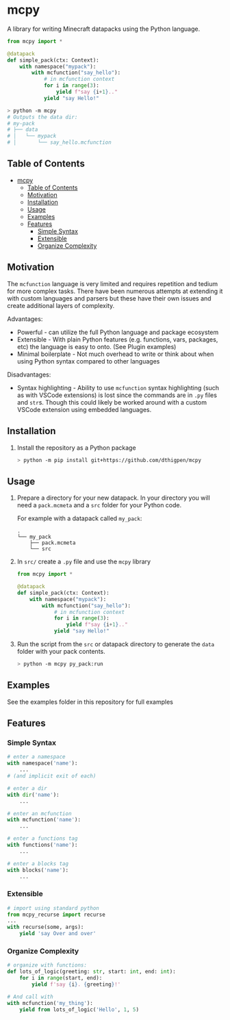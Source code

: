 # mcpy

A library for writing Minecraft datapacks using the Python language.

```python
from mcpy import *

@datapack
def simple_pack(ctx: Context):
    with namespace("mypack"):
        with mcfunction("say_hello"):
            # in mcfunction context
            for i in range(3):
                yield f"say {i+1}.."
            yield "say Hello!"
```

```bash
> python -m mcpy
# Outputs the data dir:
# my-pack
# ├── data
# │   └── mypack
# │       └── say_hello.mcfunction
```

## Table of Contents

- [mcpy](#mcpy)
  - [Table of Contents](#table-of-contents)
  - [Motivation](#motivation)
  - [Installation](#installation)
  - [Usage](#usage)
  - [Examples](#examples)
  - [Features](#features)
    - [Simple Syntax](#simple-syntax)
    - [Extensible](#extensible)
    - [Organize Complexity](#organize-complexity)

## Motivation

The `mcfunction` language is very limited and requires repetition and tedium for more complex tasks. There have been numerous attempts at extending it with custom languages and parsers but these have their own issues and create additional layers of complexity.

Advantages:

- Powerful - can utilize the full Python language and package ecosystem
- Extensible - With plain Python features (e.g. functions, vars, packages, etc) the language is easy to onto. (See Plugin examples)
- Minimal boilerplate - Not much overhead to write or think about when using Python syntax compared to other languages

Disadvantages:

- Syntax highlighting - Ability to use `mcfunction` syntax highlighting (such as with VSCode extensions) is lost since the commands are in `.py` files and `str`s. Though this could likely be worked around with a custom VSCode extension using embedded languages.

## Installation

1. Install the repository as a Python package

    ```bash
    > python -m pip install git+https://github.com/dthigpen/mcpy
    ```

## Usage

1. Prepare a directory for your new datapack. In your directory you will need a `pack.mcmeta` and a `src` folder for your Python code.

    For example with a datapack called `my_pack`:

    ```
    .
    └── my_pack
        ├── pack.mcmeta
        └── src
    ```

2. In `src/` create a `.py` file and use the `mcpy` library

    ```python
    from mcpy import *

    @datapack
    def simple_pack(ctx: Context):
        with namespace("mypack"):
            with mcfunction("say_hello"):
                # in mcfunction context
                for i in range(3):
                    yield f"say {i+1}.."
                yield "say Hello!"
    ```

3. Run the script from the `src` or datapack directory to generate the `data` folder with your pack contents.

    ```bash
    > python -m mcpy py_pack:run
    ```

## Examples

See the examples folder in this repository for full examples

## Features

### Simple Syntax

```python
# enter a namespace
with namespace('name'):
    ...
# (and implicit exit of each)

# enter a dir
with dir('name'):
    ...

# enter an mcfunction
with mcfunction('name'):
    ...

# enter a functions tag
with functions('name'):
    ...

# enter a blocks tag
with blocks('name'):
    ...
```

### Extensible

```python
# import using standard python
from mcpy_recurse import recurse
...
with recurse(some, args):
    yield 'say Over and over'
```

### Organize Complexity

```python
# organize with functions:
def lots_of_logic(greeting: str, start: int, end: int):
    for i in range(start, end):
        yield f'say {i}. {greeting}!'

# And call with
with mcfunction('my_thing'):
    yield from lots_of_logic('Hello', 1, 5)
```
